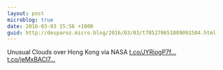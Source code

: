 ```yaml
---
layout: post
microblog: true
date: 2016-03-03 15:56 +1000
guid: http://desparoz.micro.blog/2016/03/03/t705270651809091584.html
---
```

Unusual Clouds over Hong Kong  via NASA [t.co/JYRiogP7f...](https://t.co/JYRiogP7fu) [t.co/jeMxBACl7...](https://t.co/jeMxBACl7H)
